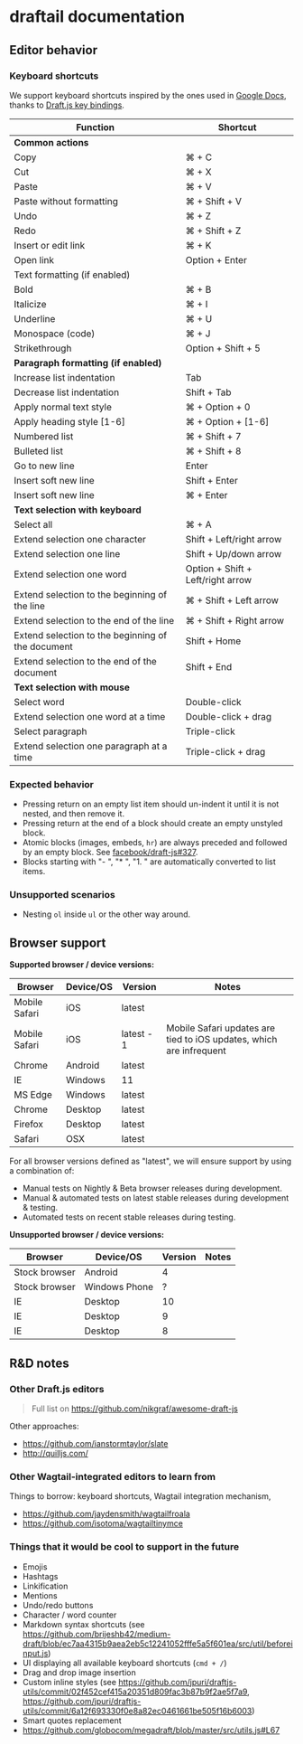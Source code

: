 draftail documentation
======================

## Editor behavior

### Keyboard shortcuts

We support keyboard shortcuts inspired by the ones used in [Google Docs](https://support.google.com/docs/answer/179738), thanks to [Draft.js key bindings](https://facebook.github.io/draft-js/docs/advanced-topics-key-bindings.html).

| Function | Shortcut |
|----------|----------|
| **Common actions** ||
| Copy | ⌘ + C |
| Cut | ⌘ + X |
| Paste | ⌘ + V |
| Paste without formatting | ⌘ + Shift + V |
| Undo | ⌘ + Z |
| Redo | ⌘ + Shift + Z |
| Insert or edit link | ⌘ + K |
| Open link | Option + Enter |
| Text formatting (if enabled) ||
| Bold | ⌘ + B |
| Italicize | ⌘ + I |
| Underline | ⌘ + U |
| Monospace (code) | ⌘ + J |
| Strikethrough | Option + Shift + 5 |
| **Paragraph formatting (if enabled)** ||
| Increase list indentation | Tab  |
| Decrease list indentation | Shift + Tab |
| Apply normal text style | ⌘ + Option + 0 |
| Apply heading style [1-6] | ⌘ + Option + [1-6] |
| Numbered list | ⌘ + Shift + 7 |
| Bulleted list | ⌘ + Shift + 8 |
| Go to new line | Enter  |
| Insert soft new line | Shift + Enter |
| Insert soft new line | ⌘ + Enter |
| **Text selection with keyboard** ||
| Select all | ⌘ + A |
| Extend selection one character | Shift + Left/right arrow |
| Extend selection one line | Shift + Up/down arrow |
| Extend selection one word | Option + Shift + Left/right arrow |
| Extend selection to the beginning of the line | ⌘ + Shift + Left arrow |
| Extend selection to the end of the line | ⌘ + Shift + Right arrow |
| Extend selection to the beginning of the document | Shift + Home |
| Extend selection to the end of the document | Shift + End |
| **Text selection with mouse** ||
| Select word | Double-click |
| Extend selection one word at a time | Double-click + drag |
| Select paragraph | Triple-click |
| Extend selection one paragraph at a time | Triple-click + drag |

### Expected behavior

- Pressing return on an empty list item should un-indent it until it is not nested, and then remove it.
- Pressing return at the end of a block should create an empty unstyled block.
- Atomic blocks (images, embeds, `hr`) are always preceded and followed by an empty block. See [facebook/draft-js#327](https://github.com/facebook/draft-js/issues/327).
- Blocks starting with "- ", "* ", "1. " are automatically converted to list items.

### Unsupported scenarios

- Nesting `ol` inside `ul` or the other way around.

## Browser support

**Supported browser / device versions:**

| Browser | Device/OS | Version | Notes |
|---------|-----------|---------|-------|
| Mobile Safari | iOS | latest ||
| Mobile Safari | iOS | latest - 1 | Mobile Safari updates are tied to iOS updates, which are infrequent |
| Chrome | Android | latest ||
| IE | Windows | 11 ||
| MS Edge | Windows | latest ||
| Chrome | Desktop | latest ||
| Firefox | Desktop | latest ||
| Safari | OSX | latest ||

For all browser versions defined as "latest", we will ensure support by using a combination of:

- Manual tests on Nightly & Beta browser releases during development.
- Manual & automated tests on latest stable releases during development & testing.
- Automated tests on recent stable releases during testing.

**Unsupported browser / device versions:**

| Browser | Device/OS | Version | Notes |
|---------|-----------|---------|-------|
| Stock browser | Android | 4 |  |
| Stock browser | Windows Phone | ? |  |
| IE | Desktop | 10 |  |
| IE | Desktop | 9 |  |
| IE | Desktop | 8 |  |

## R&D notes

### Other Draft.js editors

> Full list on https://github.com/nikgraf/awesome-draft-js

Other approaches:

- https://github.com/ianstormtaylor/slate
- http://quilljs.com/

### Other Wagtail-integrated editors to learn from

Things to borrow: keyboard shortcuts, Wagtail integration mechanism,

- https://github.com/jaydensmith/wagtailfroala
- https://github.com/isotoma/wagtailtinymce

### Things that it would be cool to support in the future

- Emojis
- Hashtags
- Linkification
- Mentions
- Undo/redo buttons
- Character / word counter
- Markdown syntax shortcuts (see https://github.com/brijeshb42/medium-draft/blob/ec7aa4315b9aea2eb5c12241052fffe5a5f601ea/src/util/beforeinput.js)
- UI displaying all available keyboard shortcuts (`cmd + /`)
- Drag and drop image insertion
- Custom inline styles (see https://github.com/jpuri/draftjs-utils/commit/02f452cef415a20351d809fac3b87b9f2ae5f7a9, https://github.com/jpuri/draftjs-utils/commit/6a12f693330f0e8a82ec0461661be505f16b6003)
- Smart quotes replacement
- https://github.com/globocom/megadraft/blob/master/src/utils.js#L67
